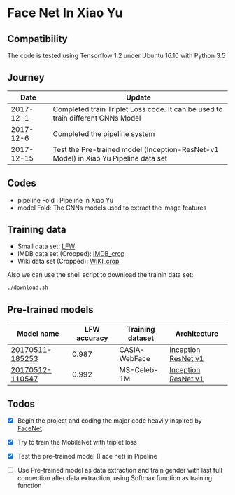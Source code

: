 # Face Net In Xiao Yu

## Compatibility
The code is tested using Tensorflow 1.2 under Ubuntu 16.10 with Python 3.5

## Journey
| Date | Update |
|------|--------|
|2017-12-1 | Completed train Triplet Loss code. It can be used to train different CNNs Model|
|2017-12-6 | Completed the pipeline system|
|2017-12-15| Test the Pre-trained model (Inception-ResNet-v1 Model) in Xiao Yu Pipeline data set|

## Codes

- pipeline Fold : Pipeline In Xiao Yu
- model Fold: The CNNs models used to extract the image features

## Training data

- Small data set: [LFW](http://vis-www.cs.umass.edu/lfw/lfw.tgz)
- IMDB data set (Cropped): [IMDB_crop](https://data.vision.ee.ethz.ch/cvl/rrothe/imdb-wiki/static/imdb_crop.tar)
- Wiki data set (Cropped): [WIKI_crop](https://data.vision.ee.ethz.ch/cvl/rrothe/imdb-wiki/static/wiki_crop.tar)

Also we can use the shell script to download the trainin data set:
```sh
./download.sh
```

## Pre-trained models
| Model name      | LFW accuracy | Training dataset | Architecture |
|-----------------|--------------|------------------|-------------|
| [20170511-185253](https://drive.google.com/file/d/0B5MzpY9kBtDVOTVnU3NIaUdySFE) | 0.987        | CASIA-WebFace    | [Inception ResNet v1](https://github.com/davidsandberg/facenet/blob/master/src/models/inception_resnet_v1.py) |
| [20170512-110547](https://drive.google.com/file/d/0B5MzpY9kBtDVZ2RpVDYwWmxoSUk) | 0.992        | MS-Celeb-1M      | [Inception ResNet v1](https://github.com/davidsandberg/facenet/blob/master/src/models/inception_resnet_v1.py) |

## Todos

- [x] Begin the project and coding the major code heavily inspired by [FaceNet](https://github.com/davidsandberg/facenet)
- [x] Try to train the MobileNet with triplet loss
- [x] Test the pre-trained model (Face net) in Pipeline
- [ ] Use Pre-trained model as data extraction and train gender with last full connection after data extraction, using Softmax function as training function


